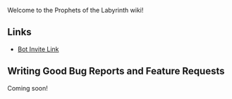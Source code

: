 Welcome to the Prophets of the Labyrinth wiki!

## Links
- [Bot Invite Link](https://discord.com/api/oauth2/authorize?client_id=950469509628702740&permissions=397284665360&scope=applications.commands%20bot)

## Writing Good Bug Reports and Feature Requests
Coming soon!
